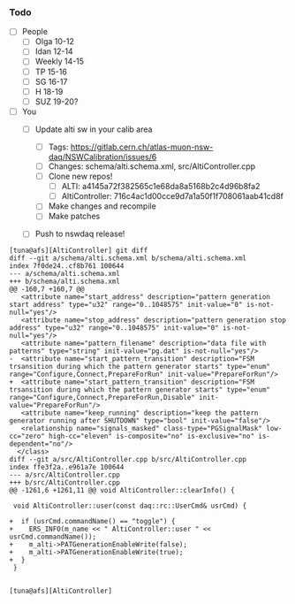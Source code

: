 ### Todo

- [ ] People
   - [ ] Olga 10-12
   - [ ] Idan 12-14
   - [ ] Weekly 14-15
   - [ ] TP 15-16
   - [ ] SG 16-17
   - [ ] H 18-19
   - [ ] SUZ 19-20?

- [ ] You
   - [ ] Update alti sw in your calib area
      - [ ] Tags: https://gitlab.cern.ch/atlas-muon-nsw-daq/NSWCalibration/issues/6
      - [ ] Changes: schema/alti.schema.xml, src/AltiController.cpp
      - [ ] Clone new repos!
         - [ ] ALTI: a4145a72f382565c1e68da8a5168b2c4d96b8fa2
         - [ ] AltiController: 716c4ac1d00cce9d7a1a50f1f708061aab41cd8f
      - [ ] Make changes and recompile
      - [ ] Make patches
   - [ ] Push to nswdaq release!
   
   
```
[tuna@afs][AltiController] git diff
diff --git a/schema/alti.schema.xml b/schema/alti.schema.xml
index 7f0de24..cf8b761 100644
--- a/schema/alti.schema.xml
+++ b/schema/alti.schema.xml
@@ -160,7 +160,7 @@
   <attribute name="start_address" description="pattern generation start address" type="u32" range="0..1048575" init-value="0" is-not-null="yes"/>
   <attribute name="stop_address" description="pattern generation stop address" type="u32" range="0..1048575" init-value="0" is-not-null="yes"/>
   <attribute name="pattern_filename" description="data file with patterns" type="string" init-value="pg.dat" is-not-null="yes"/>
-  <attribute name="start_pattern_transition" description="FSM trsansition during which the pattern generator starts" type="enum" range="Configure,Connect,PrepareForRun" init-value="PrepareForRun"/>
+  <attribute name="start_pattern_transition" description="FSM trsansition during which the pattern generator starts" type="enum" range="Configure,Connect,PrepareForRun,Disable" init-value="PrepareForRun"/>
   <attribute name="keep_running" description="keep the pattern generator running after SHUTDOWN" type="bool" init-value="false"/>
   <relationship name="signals_masked" class-type="PGSignalMask" low-cc="zero" high-cc="eleven" is-composite="no" is-exclusive="no" is-dependent="no"/>
  </class>
diff --git a/src/AltiController.cpp b/src/AltiController.cpp
index ffe3f2a..e961a7e 100644
--- a/src/AltiController.cpp
+++ b/src/AltiController.cpp
@@ -1261,6 +1261,11 @@ void AltiController::clearInfo() {

 void AltiController::user(const daq::rc::UserCmd& usrCmd) {

+  if (usrCmd.commandName() == "toggle") {
+    ERS_INFO(m_name << " AltiController::user " << usrCmd.commandName());
+    m_alti->PATGenerationEnableWrite(false);
+    m_alti->PATGenerationEnableWrite(true);
+  }
 }


[tuna@afs][AltiController]
```
